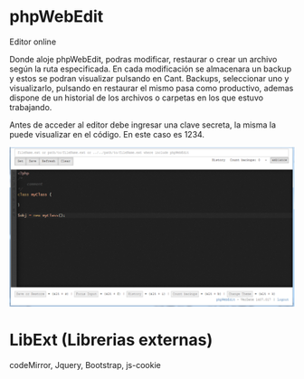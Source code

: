 # phpWebEdit
Editor online

Donde aloje phpWebEdit, podras modificar, restaurar o crear un archivo según la ruta especificada. En cada modificación se almacenara un backup y estos se podran visualizar pulsando en Cant. Backups, seleccionar uno y visualizarlo, pulsando en restaurar el mismo pasa como productivo, ademas dispone de un historial de los archivos o carpetas en los que estuvo trabajando.

Antes de acceder al editor debe ingresar una clave secreta, la misma la puede visualizar en el código. En este caso es 1234.

![Pantalla](/screenweb.png?raw=true "Pantalla")

# LibExt (Librerias externas)
codeMirror,
Jquery,
Bootstrap,
js-cookie
